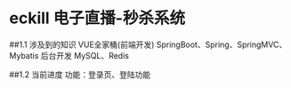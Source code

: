 # eckill 电子直播-秒杀系统

##1.1 涉及到的知识
VUE全家桶(前端开发)
SpringBoot、Spring、SpringMVC、Mybatis 后台开发
MySQL、Redis

##1.2 当前进度
功能：登录页、登陆功能
